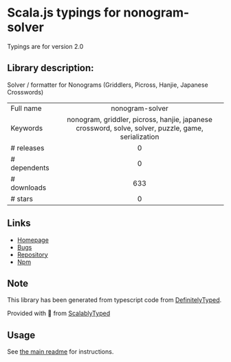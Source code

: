 
# Scala.js typings for nonogram-solver

Typings are for version 2.0

## Library description:
Solver / formatter for Nonograms (Griddlers, Picross, Hanjie, Japanese Crosswords)

|                    |                 |
| ------------------ | :-------------: |
| Full name          | nonogram-solver |
| Keywords           | nonogram, griddler, picross, hanjie, japanese crossword, solve, solver, puzzle, game, serialization |
| # releases         | 0 |
| # dependents       | 0 |
| # downloads        | 633 |
| # stars            | 0 |

## Links
- [Homepage](https://github.com/thomasr/nonogram-solver)
- [Bugs](https://github.com/thomasr/nonogram-solver/issues)
- [Repository](https://github.com/thomasr/nonogram-solver)
- [Npm](https://www.npmjs.com/package/nonogram-solver)
    


## Note
This library has been generated from typescript code from [DefinitelyTyped](https://definitelytyped.org).

Provided with :purple_heart: from [ScalablyTyped](https://github.com/oyvindberg/ScalablyTyped)

## Usage
See [the main readme](../../readme.md) for instructions.


